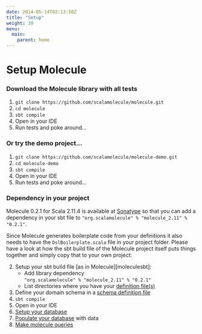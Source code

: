 ```yaml
---
date: 2014-05-14T02:13:50Z
title: "Setup"
weight: 30
menu:
  main:
    parent: home
---
```


# Setup Molecule


### Download the Molecule library with all tests

1. `git clone https://github.com/scalamolecule/molecule.git`
2. `cd molecule`
3. `sbt compile`
4. Open in your IDE
5. Run tests and poke around...


### Or try the demo project...

1. `git clone https://github.com/scalamolecule/molecule-demo.git`
2. `cd molecule-demo`
3. `sbt compile`
4. Open in your IDE
5. Run tests and poke around...


### Dependency in your project

Molecule 0.2.1 for Scala 2.11.4 is available at [Sonatype](https://oss.sonatype.org/content/repositories/releases/com/scalamolecule/molecule_2.11/) so that you can add a dependency in your sbt file to `"org.scalamolecule" % "molecule_2.11" % "0.2.1"`.

Since Molecule generates boilerplate code from your definitions it also needs to have the `DslBoilerplate.scala` file in your project folder. Please have a look at how the sbt build file of the Molecule project itself puts things together and simply copy that to your own project:

2. Setup your sbt build file [as in Molecule][moleculesbt]: 
    - Add library dependency<br>
    `"org.scalamolecule" % "molecule_2.11" % "0.2.1"`
    - List directories where you have your [definition file(s)][dbsetup]
3. Define your domain schema in a [schema definition file][schema]
4. `sbt compile`
5. Open in your IDE
6. [Setup your database][dbsetup]
7. [Populate your database][populate] with data
8. [Make molecule queries][tutorial]


[dbsetup]: http://scalamolecule.org/manual/database-setup
[schema]: http://scalamolecule.org/manual/schema-definition
[populate]: http://scalamolecule.org/manual/populate-database
[tutorial]: http://scalamolecule.org/tutorials/seattle